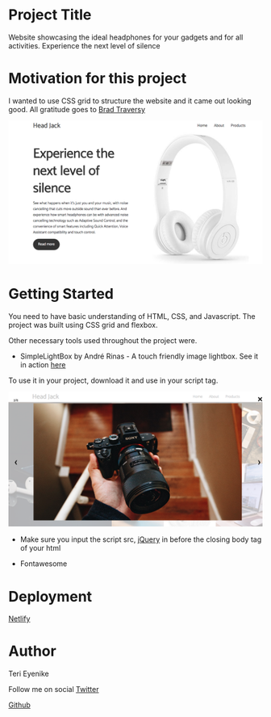 # Project Title

Website showcasing the ideal headphones for your gadgets and for all activities. Experience the next level of silence

# Motivation for this project

I wanted to use CSS grid to structure the website and it came out looking good. All gratitude goes to [Brad Traversy](https://www.youtube.com/watch?v=61R5kn_kYwY&t=1702s)

![Snapshot of HeadJack](./dist/img/headjack.png)

# Getting Started

You need to have basic understanding of HTML, CSS, and Javascript. The project was built using CSS grid and flexbox.

Other necessary tools used throughout the project were.

* SimpleLightBox by André Rinas - A touch friendly image lightbox. See it in action [here](https://simplelightbox.com/)

To use it in your project, download it and use in your script tag.

![SimpleLightBox](./dist/img/simplelightBx.png)

* Make sure you input the script src, [jQuery](https://jquery.com/) in before the closing body tag of your html

* Fontawesome

# Deployment

[Netlify](https://app.netlify.com)

# Author

Teri Eyenike

Follow me on social
[Twitter](https://twitter.com/terieyenike)

[Github](https://github.com/terieyenike)